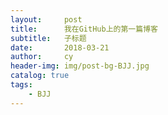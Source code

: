 ```yaml
---
layout:     post
title:      我在GitHub上的第一篇博客
subtitle:   子标题
date:       2018-03-21
author:     cy
header-img: img/post-bg-BJJ.jpg
catalog: true
tags:
    - BJJ
---
```


